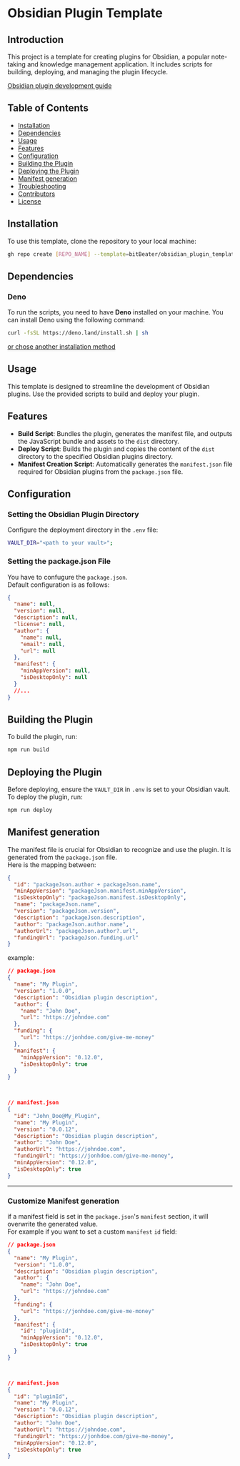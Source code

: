 # Obsidian Plugin Template

## Introduction

This project is a template for creating plugins for Obsidian, a popular
note-taking and knowledge management application. It includes scripts for
building, deploying, and managing the plugin lifecycle.

[Obsidian plugin development guide](https://docs.obsidian.md/Plugins/Getting+started/Build+a+plugin)

## Table of Contents

- [Installation](#installation)
- [Dependencies](#dependencies)
- [Usage](#usage)
- [Features](#features)
- [Configuration](#configuration)
- [Building the Plugin](#building-the-plugin)
- [Deploying the Plugin](#deploying-the-plugin)
- [Manifest generation](#manifest-generation)
- [Troubleshooting](#troubleshooting)
- [Contributors](#contributors)
- [License](#license)

## Installation

To use this template, clone the repository to your local machine:

```bash
gh repo create [REPO_NAME] --template=bitBeater/obsidian_plugin_template
```

## Dependencies

### Deno

To run the scripts, you need to have **Deno** installed on your machine. You can
install Deno using the following command:

```bash
curl -fsSL https://deno.land/install.sh | sh
```

[or chose another installation method](https://docs.deno.com/runtime/manual/getting_started/installation)

## Usage

This template is designed to streamline the development of Obsidian plugins. Use
the provided scripts to build and deploy your plugin.

## Features

- **Build Script**: Bundles the plugin, generates the manifest file, and outputs
  the JavaScript bundle and assets to the `dist` directory.
- **Deploy Script**: Builds the plugin and copies the content of the `dist`
  directory to the specified Obsidian plugins directory.
- **Manifest Creation Script**: Automatically generates the `manifest.json` file
  required for Obsidian plugins from the `package.json` file.

## Configuration

### Setting the Obsidian Plugin Directory

Configure the deployment directory in the `.env` file:

```sh
VAULT_DIR="<path to your vault>";
```

### Setting the package.json File

You have to confugure the `package.json`.<br/>Default configuration is as
follows:

```json
{
  "name": null,
  "version": null,
  "description": null,
  "license": null,
  "author": {
    "name": null,
    "email": null,
    "url": null
  },
  "manifest": {
    "minAppVersion": null,
    "isDesktopOnly": null
  }
  //...
}
```

## Building the Plugin

To build the plugin, run:

```bash
npm run build
```

## Deploying the Plugin

Before deploying, ensure the `VAULT_DIR` in `.env` is set to your Obsidian
vault.<br/>To deploy the plugin, run:

```bash
npm run deploy
```

## Manifest generation

The manifest file is crucial for Obsidian to recognize and use the plugin. It is
generated from the `package.json` file.<br/>Here is the mapping between:

```json
{
  "id": "packageJson.author + packageJson.name",
  "minAppVersion": "packageJson.manifest.minAppVersion",
  "isDesktopOnly": "packageJson.manifest.isDesktopOnly",
  "name": "packageJson.name",
  "version": "packageJson.version",
  "description": "packageJson.description",
  "author": "packageJson.author.name",
  "authorUrl": "packageJson.author?.url",
  "fundingUrl": "packageJson.funding.url"
}
```

example:

```json
// package.json
{
  "name": "My Plugin",
  "version": "1.0.0",
  "description": "Obsidian plugin description",
  "author": {
    "name": "John Doe",
    "url": "https://johndoe.com"
  },
  "funding": {
    "url": "https://jonhdoe.com/give-me-money"
  },
  "manifest": {
    "minAppVersion": "0.12.0",
    "isDesktopOnly": true
  }
}



// manifest.json
{
  "id": "John_Doe@My_Plugin",
  "name": "My Plugin",
  "version": "0.0.12",
  "description": "Obsidian plugin description",
  "author": "John Doe",
  "authorUrl": "https://johndoe.com",
  "fundingUrl": "https://jonhdoe.com/give-me-money",
  "minAppVersion": "0.12.0",
  "isDesktopOnly": true
}
```

---

### Customize Manifest generation

if a manifest field is set in the `package.json`'s `manifest` section, it will
overwrite the generated value.<br/> For example if you want to set a custom
`manifest` `id` field:

```json
// package.json
{
  "name": "My Plugin",
  "version": "1.0.0",
  "description": "Obsidian plugin description",
  "author": {
    "name": "John Doe",
    "url": "https://johndoe.com"
  },
  "funding": {
    "url": "https://jonhdoe.com/give-me-money"
  },
  "manifest": {
    "id": "pluginId",
    "minAppVersion": "0.12.0",
    "isDesktopOnly": true
  }
}



// manifest.json
{
  "id": "pluginId",
  "name": "My Plugin",
  "version": "0.0.12",
  "description": "Obsidian plugin description",
  "author": "John Doe",
  "authorUrl": "https://johndoe.com",
  "fundingUrl": "https://jonhdoe.com/give-me-money",
  "minAppVersion": "0.12.0",
  "isDesktopOnly": true
}
```
